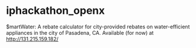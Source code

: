 # iphackathon_openx

$martWater: A rebate calculator for city-provided rebates on water-efficient appliances in the city of Pasadena, CA.
Available (for now) at http://131.215.159.182/
